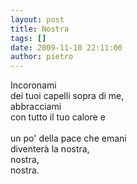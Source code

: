 ```yaml
---
layout: post
title: Nostra
tags: []
date: 2009-11-10 22:11:00
author: pietro
---
```

Incoronami<br/>dei tuoi capelli sopra di me,<br/>abbracciami<br/>con tutto il tuo calore e<br/><br/>un po' della pace che emani<br/>diventerà la nostra,<br/>nostra,<br/>nostra.
